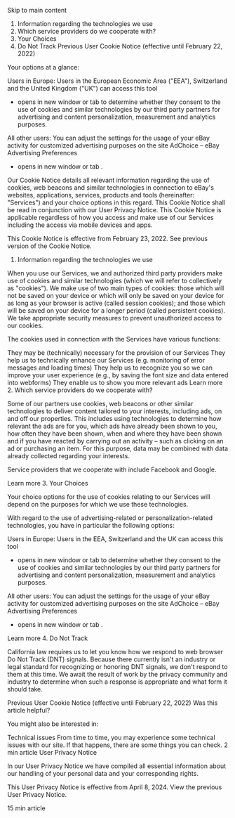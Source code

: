 Skip to main content
 
1. Information regarding the technologies we use
2. Which service providers do we cooperate with?
3. Your Choices
4. Do Not Track
Previous User Cookie Notice (effective until February 22, 2022)

Your options at a glance:

Users in Europe: Users in the European Economic Area ("EEA"), Switzerland and the United Kingdom ("UK") can access this tool
- opens in new window or tab
 to determine whether they consent to the use of cookies and similar technologies by our third party partners for advertising and content personalization, measurement and analytics purposes.

All other users: You can adjust the settings for the usage of your eBay activity for customized advertising purposes on the site AdChoice – eBay Advertising Preferences
- opens in new window or tab
.

Our Cookie Notice details all relevant information regarding the use of cookies, web beacons and similar technologies in connection to eBay's websites, applications, services, products and tools (hereinafter: "Services") and your choice options in this regard. This Cookie Notice shall be read in conjunction with our User Privacy Notice. This Cookie Notice is applicable regardless of how you access and make use of our Services including the access via mobile devices and apps.

This Cookie Notice is effective from February 23, 2022. See previous version of the Cookie Notice.

1. Information regarding the technologies we use

When you use our Services, we and authorized third party providers make use of cookies and similar technologies (which we will refer to collectively as "cookies"). We make use of two main types of cookies: those which will not be saved on your device or which will only be saved on your device for as long as your browser is active (called session cookies); and those which will be saved on your device for a longer period (called persistent cookies). We take appropriate security measures to prevent unauthorized access to our cookies.

The cookies used in connection with the Services have various functions:

They may be (technically) necessary for the provision of our Services
They help us to technically enhance our Services (e.g. monitoring of error messages and loading times)
They help us to recognize you so we can improve your user experience (e.g., by saving the font size and data entered into webforms)
They enable us to show you more relevant ads
Learn more
2. Which service providers do we cooperate with?

Some of our partners use cookies, web beacons or other similar technologies to deliver content tailored to your interests, including ads, on and off our properties. This includes using technologies to determine how relevant the ads are for you, which ads have already been shown to you, how often they have been shown, when and where they have been shown and if you have reacted by carrying out an activity – such as clicking on an ad or purchasing an item. For this purpose, data may be combined with data already collected regarding your interests.

Service providers that we cooperate with include Facebook and Google.

Learn more
3. Your Choices

Your choice options for the use of cookies relating to our Services will depend on the purposes for which we use these technologies.

With regard to the use of advertising-related or personalization-related technologies, you have in particular the following options:

Users in Europe: Users in the EEA, Switzerland and the UK can access this tool
- opens in new window or tab
 to determine whether they consent to the use of cookies and similar technologies by our third party partners for advertising and content personalization, measurement and analytics purposes.

All other users: You can adjust the settings for the usage of your eBay activity for customized advertising purposes on the site AdChoice – eBay Advertising Preferences
- opens in new window or tab
.

Learn more
4. Do Not Track

California law requires us to let you know how we respond to web browser Do Not Track (DNT) signals. Because there currently isn't an industry or legal standard for recognizing or honoring DNT signals, we don't respond to them at this time. We await the result of work by the privacy community and industry to determine when such a response is appropriate and what form it should take.

Previous User Cookie Notice (effective until February 22, 2022)
Was this article helpful?

You might also be interested in:

Technical issues
From time to time, you may experience some technical issues with our site. If that happens, there are some things you can check.
2 min article
User Privacy Notice

In our User Privacy Notice we have compiled all essential information about our handling of your personal data and your corresponding rights.
 

This User Privacy Notice is effective from April 8, 2024. View the previous User Privacy Notice.

15 min article